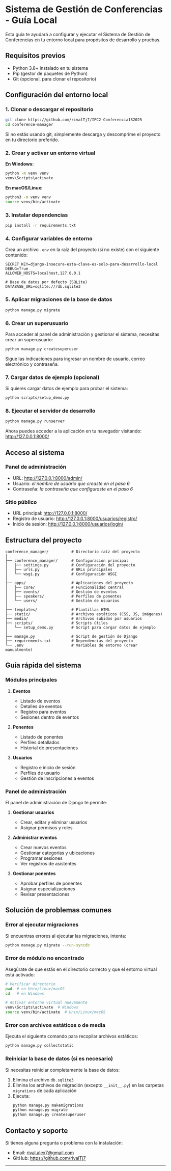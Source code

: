 # Sistema de Gestión de Conferencias - Guía Local

Esta guía te ayudará a configurar y ejecutar el Sistema de Gestión de Conferencias en tu entorno local para propósitos de desarrollo y pruebas.

## Requisitos previos

- Python 3.8+ instalado en tu sistema
- Pip (gestor de paquetes de Python)
- Git (opcional, para clonar el repositorio)

## Configuración del entorno local

### 1. Clonar o descargar el repositorio

```bash
git clone https://github.com/rivalTj7/IPC2-Conferencia1S2025
cd conference-manager
```

Si no estás usando git, simplemente descarga y descomprime el proyecto en tu directorio preferido.

### 2. Crear y activar un entorno virtual

**En Windows:**
```bash
python -m venv venv
venv\Scripts\activate
```

**En macOS/Linux:**
```bash
python3 -m venv venv
source venv/bin/activate
```

### 3. Instalar dependencias

```bash
pip install -r requirements.txt
```

### 4. Configurar variables de entorno

Crea un archivo `.env` en la raíz del proyecto (si no existe) con el siguiente contenido:

```
SECRET_KEY=django-insecure-esta-clave-es-solo-para-desarrollo-local
DEBUG=True
ALLOWED_HOSTS=localhost,127.0.0.1

# Base de datos por defecto (SQLite)
DATABASE_URL=sqlite:///db.sqlite3
```

### 5. Aplicar migraciones de la base de datos

```bash
python manage.py migrate
```

### 6. Crear un superusuario

Para acceder al panel de administración y gestionar el sistema, necesitas crear un superusuario:

```bash
python manage.py createsuperuser
```

Sigue las indicaciones para ingresar un nombre de usuario, correo electrónico y contraseña.

### 7. Cargar datos de ejemplo (opcional)

Si quieres cargar datos de ejemplo para probar el sistema:

```bash
python scripts/setup_demo.py
```

### 8. Ejecutar el servidor de desarrollo

```bash
python manage.py runserver
```

Ahora puedes acceder a la aplicación en tu navegador visitando: http://127.0.0.1:8000/

## Acceso al sistema

### Panel de administración

- URL: http://127.0.0.1:8000/admin/
- Usuario: *el nombre de usuario que creaste en el paso 6*
- Contraseña: *la contraseña que configuraste en el paso 6*

### Sitio público

- URL principal: http://127.0.0.1:8000/
- Registro de usuario: http://127.0.0.1:8000/usuarios/registro/
- Inicio de sesión: http://127.0.0.1:8000/usuarios/login/

## Estructura del proyecto

```
conference_manager/          # Directorio raíz del proyecto
│
├── conference_manager/      # Configuración principal
│   ├── settings.py          # Configuración del proyecto
│   ├── urls.py              # URLs principales
│   └── wsgi.py              # Configuración WSGI
│
├── apps/                    # Aplicaciones del proyecto
│   ├── core/                # Funcionalidad central
│   ├── events/              # Gestión de eventos
│   ├── speakers/            # Perfiles de ponentes
│   └── users/               # Gestión de usuarios
│
├── templates/               # Plantillas HTML
├── static/                  # Archivos estáticos (CSS, JS, imágenes)
├── media/                   # Archivos subidos por usuarios
├── scripts/                 # Scripts útiles
│   └── setup_demo.py        # Script para cargar datos de ejemplo
│
├── manage.py                # Script de gestión de Django
├── requirements.txt         # Dependencias del proyecto
└── .env                     # Variables de entorno (crear manualmente)
```

## Guía rápida del sistema

### Módulos principales

1. **Eventos**
   - Listado de eventos
   - Detalles de eventos
   - Registro para eventos
   - Sesiones dentro de eventos

2. **Ponentes**
   - Listado de ponentes
   - Perfiles detallados
   - Historial de presentaciones

3. **Usuarios**
   - Registro e inicio de sesión
   - Perfiles de usuario
   - Gestión de inscripciones a eventos

### Panel de administración

El panel de administración de Django te permite:

1. **Gestionar usuarios**
   - Crear, editar y eliminar usuarios
   - Asignar permisos y roles

2. **Administrar eventos**
   - Crear nuevos eventos
   - Gestionar categorías y ubicaciones
   - Programar sesiones
   - Ver registros de asistentes

3. **Gestionar ponentes**
   - Aprobar perfiles de ponentes
   - Asignar especializaciones
   - Revisar presentaciones

## Solución de problemas comunes

### Error al ejecutar migraciones

Si encuentras errores al ejecutar las migraciones, intenta:

```bash
python manage.py migrate --run-syncdb
```

### Error de módulo no encontrado

Asegúrate de que estás en el directorio correcto y que el entorno virtual está activado:

```bash
# Verificar directorio
pwd  # en Unix/Linux/macOS
cd   # en Windows

# Activar entorno virtual nuevamente
venv\Scripts\activate  # Windows
source venv/bin/activate  # Unix/Linux/macOS
```

### Error con archivos estáticos o de media

Ejecuta el siguiente comando para recopilar archivos estáticos:

```bash
python manage.py collectstatic
```

### Reiniciar la base de datos (si es necesario)

Si necesitas reiniciar completamente la base de datos:

1. Elimina el archivo `db.sqlite3`
2. Elimina los archivos de migración (excepto `__init__.py`) en las carpetas `migrations` de cada aplicación
3. Ejecuta:
   ```bash
   python manage.py makemigrations
   python manage.py migrate
   python manage.py createsuperuser
   ```

## Contacto y soporte

Si tienes alguna pregunta o problema con la instalación:
- Email: rival.alex7@gmail.com
- GitHub: https://github.com/rivalTj7

---
